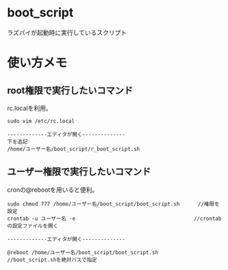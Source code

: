 # boot_script
ラズパイが起動時に実行しているスクリプト

# 使い方メモ

## root権限で実行したいコマンド
rc.localを利用。

    sudo vim /etc/rc.local

    -------------エディタが開く--------------
    下を追記
    /home/ユーザー名/boot_script/r_boot_script.sh


## ユーザー権限で実行したいコマンド

cronの@rebootを用いると便利。

    sudo chmod 777 /home/ユーザー名/boot_script/boot_script.sh      //権限を設定         
    crontab -u ユーザー名 -e　　　　　　　                           //crontabの設定ファイルを開く

    -------------エディタが開く--------------

    @reboot /home/ユーザー名/boot_script/boot_script.sh             //boot_script.shを絶対パスで指定         
